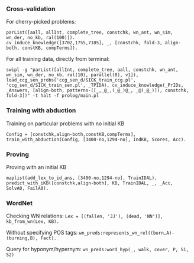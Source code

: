 ### Cross-validation

For cherry-picked problems:
```
parList([aall, allInt, complete_tree, constchk, wn_ant, wn_sim, wn_der, no_kb, ral(100)]).
cv_induce_knowledge([3702,1755,7105], _, [constchk, fold-3, align-both, constKB, compTerms]).
```

For all training data, directly from terminal:
```
swipl -g "parList([allInt, complete_tree, aall, constchk, wn_ant, wn_sim, wn_der, no_kb, ral(10), parallel(8), v1]), load_ccg_sen_probs('ccg_sen_d/SICK_train_ccg.pl', 'ccg_sen_d/SICK_train_sen.pl', _TPIDA), cv_induce_knowledge(_PrIDs, _Answers, [align-both, patterns-([_,_@_,(_@_)@_, _@(_@_)]), constchk, fold-3])" -t halt -f prolog/main.pl
```

### Training with abduction

Training on particular problems with no initial KB
```
Config = [constchk,align-both,constKB,compTerms], train_with_abduction(Config, [3400-no,1294-no], IndKB, Scores, Acc).
```

### Proving
Proving with an initial KB
```
maplist(add_lex_to_id_ans, [3400-no,1294-no], TrainIDAL), predict_with_iKB([constchk,align-both], KB, TrainIDAL, _, _Acc, SolvA0, FailA0).
```


### WordNet

Checking WN relations:
`Lex = [(fallen, 'JJ'), (dead, 'NN')], kb_from_wn(Lex, KB).`

Without specifying POS tags:
`wn_preds:represents_wn_rel((burn,A)-(burning,B), Fact).`

Query for hyponym/hypernym:
`wn_preds:word_hyp(_, walk, cover, P, S1, S2)`
